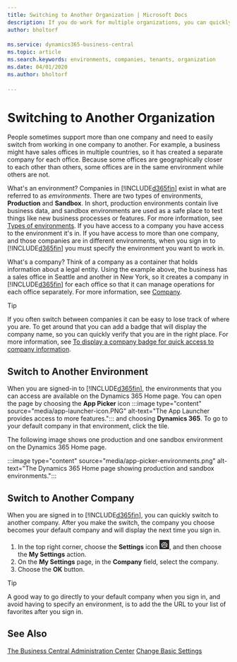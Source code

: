 ```yaml
---
title: Switching to Another Organization | Microsoft Docs
description: If you do work for multiple organizations, you can quickly switch between the environments and companies.
author: bholtorf

ms.service: dynamics365-business-central
ms.topic: article
ms.search.keywords: environments, companies, tenants, organization
ms.date: 04/01/2020
ms.author: bholtorf

---
```


# Switching to Another Organization
People sometimes support more than one company and need to easily switch from working in one company to another. For example, a business might have sales offices in multiple countries, so it has created a separate company for each office. Because some offices are geographically closer to each other than others, some offices are in the same environment while others are not. 

What's an environment? Companies in [!INCLUDE[d365fin](includes/d365fin_md.md)] exist in what are referred to as *emvironments*. There are two types of environments, **Production** and **Sandbox**. In short, production environments contain live business data, and sandbox environments are used as a safe place to test things like new business processes or features. For more information, see [Types of environments](/dev-itpro/administration/tenant-admin-center-environments.md#types-of-environments). If you have access to a company you have access to the environment it's in. If you have access to more than one company, and those companies are in different environments, when you sign in to [!INCLUDE[d365fin](includes/d365fin_md.md)] you must specify the environment you want to work in. 

What's a company? Think of a company as a container that holds information about a legal entity. Using the example above, the business has a sales office in Seattle and another in New York, so it creates a company in [!INCLUDE[d365fin](includes/d365fin_md.md)] for each office so that it can manage operations for each office separately. For more information, see [Company](ui-change-basic-settings.md#company).

> [!TIP]
> If you often switch between companies it can be easy to lose track of where you are. To get around that you can add a badge that will display the company name, so you can quickly verify that you are in the right place. For more information, see [To display a company badge for quick access to company information](ui-change-basic-settings.md#to-display-a-company-badge-for-quick-access-to-company-information).

## Switch to Another Environment
When you are signed-in to [!INCLUDE[d365fin](includes/d365fin_md.md)], the environments that you can access are available on the Dynamics 365 Home page. You can open the page by choosing the **App Picker** icon :::image type="content" source="media/app-launcher-icon.PNG" alt-text="The App Launcher provides access to more features."::: and choosing **Dynamics 365**. To go to your default company in that environment, click the tile.

The following image shows one production and one sandbox environment on the Dynamics 365 Home page.

:::image type="content" source="media/app-picker-environments.png" alt-text="The Dynamics 365 Home page showing production and sandbox environments.":::

## Switch to Another Company
When you are signed in to [!INCLUDE[d365fin](includes/d365fin_md.md)], you can quickly switch to another company. After you make the switch, the company you choose becomes your default company and will display the next time you sign in.

1. In the top right corner, choose the **Settings** icon ![Settings](media/ui-experience/settings_icon_small.png "Settings icon for role center"), and then choose the **My Settings** action.
2. On the **My Settings** page, in the **Company** field, select the company. 
3. Choose the **OK** button.

> [!TIP]
> A good way to go directly to your default company when you sign in, and avoid having to specify an environment, is to add the the URL to your list of favorites after you sign in.

## See Also
[The Business Central Administration Center](/business-central/dev-itpro/administration/tenant-admin-center.md)
[Change Basic Settings](ui-change-basic-settings.md)